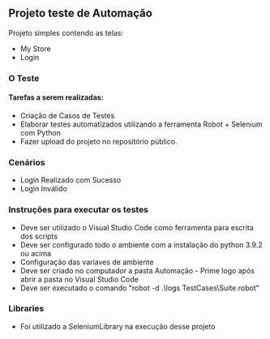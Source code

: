 
## Projeto teste de Automação

Projeto simples contendo as telas:

- My Store
- Login
 
 
### O Teste
#### Tarefas a serem realizadas:

- Criação de Casos de Testes
- Elaborar testes automatizados utilizando a ferramenta Robot + Selenium com Python
- Fazer upload do projeto no repositório público.
 
 
### Cenários

- Login Realizado com Sucesso
-  Login Inválido

 ### Instruções para executar os testes
- Deve ser utilizado  o Visual Studio Code  como ferramenta para escrita dos scripts
-  Deve ser configurado todo o ambiente com a instalação do python  3.9.2 ou acima
-  Configuração das variaves de ambiente
-  Deve ser criado  no computador a  pasta  Automação - Prime logo após  abrir a pasta  no Visual Studio Code
-  Deve ser executado  o comando  "robot -d .\logs TestCases\Suite.robot"
 
  ### Libraries 
- Foi utilizado a  SeleniumLibrary na execução desse projeto
